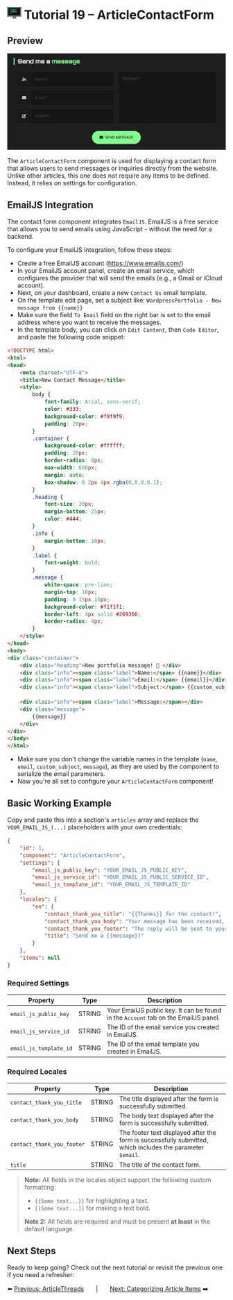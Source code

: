 # <img src="../assets/logo.png"> Tutorial 19 – ArticleContactForm

## Preview

![alt preview](../assets/article-contact-form-preview.png)

The `ArticleContactForm` component is used for displaying a contact form that allows users to send messages or inquiries directly from the website. Unlike other articles, this one does not require any items to be defined. Instead, it relies on settings for configuration.

## EmailJS Integration

The contact form component integrates `EmailJS`. EmailJS is a free service that allows you to send emails using JavaScript - without the need for a backend.

To configure your EmailJS integration, follow these steps:

- Create a free EmailJS account (https://www.emailjs.com/)
- In your EmailJS account panel, create an email service, which configures the provider that will send the emails (e.g., a Gmail or iCloud account).
- Next, on your dashboard, create a new ``Contact Us`` email template.
- On the template edit page, set a subject like: ``WordpressPortfolio - New message from {{name}}``
- Make sure the field ``To Email`` field on the right bar is set to the email address where you want to receive the messages.
- In the template body, you can click on ``Edit Content``, then ``Code Editor``, and paste the following code snippet:

```html
<!DOCTYPE html>
<html>
<head>
    <meta charset="UTF-8">
    <title>New Contact Message</title>
    <style>
        body {
            font-family: Arial, sans-serif;
            color: #333;
            background-color: #f9f9f9;
            padding: 20px;
        }
        .container {
            background-color: #ffffff;
            padding: 20px;
            border-radius: 8px;
            max-width: 600px;
            margin: auto;
            box-shadow: 0 2px 4px rgba(0,0,0,0.1);
        }
        .heading {
            font-size: 20px;
            margin-bottom: 25px;
            color: #444;
        }
        .info {
            margin-bottom: 10px;
        }
        .label {
            font-weight: bold;
        }
        .message {
            white-space: pre-line;
            margin-top: 10px;
            padding: 0 15px 15px;
            background-color: #f1f1f1;
            border-left: 4px solid #269366;
            border-radius: 4px;
        }
    </style>
</head>
<body>
<div class="container">
    <div class="heading">New portfolio message! 📩 </div>
    <div class="info"><span class="label">Name:</span> {{name}}</div>
    <div class="info"><span class="label">Email:</span> {{email}}</div>
    <div class="info"><span class="label">Subject:</span> {{custom_subject}}</div>

    <div class="info"><span class="label">Message:</span></div>
    <div class="message">
        {{message}}
    </div>
</div>
</body>
</html>
```

- Make sure you don't change the variable names in the template (`name`, `email`, `custom_subject`, `message`), as they are used by the component to serialize the email parameters.
- Now you're all set to configure your `ArticleContactForm` component!

## Basic Working Example

Copy and paste this into a section's `articles` array and replace the `YOUR_EMAIL_JS_(...)` placeholders with your own credentials:

```json
{
    "id": 1,
    "component": "ArticleContactForm",
    "settings": {
        "email_js_public_key": "YOUR_EMAIL_JS_PUBLIC_KEY",
        "email_js_service_id": "YOUR_EMAIL_JS_PUBLIC_SERVICE_ID",
        "email_js_template_id": "YOUR_EMAIL_JS_TEMPLATE_ID"
    },
    "locales": {
        "en": {
            "contact_thank_you_title": "{{Thanks}} for the contact!",
            "contact_thank_you_body": "Your message has been received, and I'll be reaching out to you soon. I appreciate your time and look forward to connecting with you!",
            "contact_thank_you_footer": "The reply will be sent to your email address: {{$email}}",
            "title": "Send me a {{message}}"
        }
    },
    "items": null
}
```

### Required Settings

| Property                | Type    | Description                                                                         |
|-------------------------|---------|-------------------------------------------------------------------------------------|
| `email_js_public_key`   | STRING  | Your EmailJS public key. It can be found in the `Account` tab on the EmailJS panel. |
| `email_js_service_id`   | STRING  | The ID of the email service you created in EmailJS.                                 |
| `email_js_template_id`  | STRING  | The ID of the email template you created in EmailJS.                                |

### Required Locales

| Property                        | Type    | Description                                                                                                |
|---------------------------------|---------|------------------------------------------------------------------------------------------------------------|
| `contact_thank_you_title`       | STRING  | The title displayed after the form is successfully submitted.                                              |
| `contact_thank_you_body`        | STRING  | The body text displayed after the form is successfully submitted.                                          |
| `contact_thank_you_footer`      | STRING  | The footer text displayed after the form is successfully submitted, which includes the parameter `$email`. |
| `title`                         | STRING  | The title of the contact form.                                                                             |

> **Note:** All fields in the locales object support the following custom formatting:
>- `{{Some text...}}` for highlighting a text.
>- `[[Some text...]]` for making a text bold.
>
> **Note 2:** All fields are required and must be present **at least** in the default language.

## Next Steps
Ready to keep going? Check out the next tutorial or revisit the previous one if you need a refresher:

⬅️ [Previous: ArticleThreads](./TUTORIAL_18_ARTICLE_THREADS.md)
&nbsp;&nbsp;&nbsp;&nbsp;&nbsp;&nbsp;|&nbsp;&nbsp;&nbsp;&nbsp;&nbsp;&nbsp;
[Next: Categorizing Article Items](./TUTORIAL_20_CATEGORIZING_ARTICLE_ITEMS.md) ➡️ 
